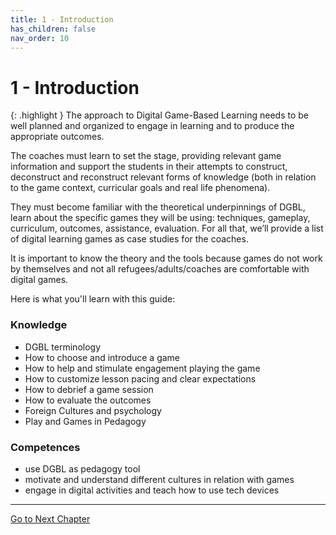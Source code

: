 ```yaml
---
title: 1 - Introduction
has_children: false
nav_order: 10
---
```

# 1 - Introduction

{: .highlight }
The approach to Digital Game-Based Learning needs to be well planned and organized to engage in learning and to produce the appropriate outcomes.

The coaches must learn to set the stage, providing relevant game information and support the students in their attempts to construct, deconstruct and reconstruct relevant forms of knowledge (both in relation to the game context, curricular goals and real life phenomena).

They must become familiar with the theoretical underpinnings of DGBL, learn about the specific games they will be using: techniques, gameplay, curriculum, outcomes, assistance, evaluation. For all that, we’ll provide a list of digital learning games as case studies for the coaches.

It is important to know the theory and the tools because games do not work by themselves and not all refugees/adults/coaches are comfortable with digital games. 

Here is what you'll learn with this guide:

### Knowledge
- DGBL terminology
- How to choose and introduce a game 
- How to help and stimulate engagement playing the game
- How to customize lesson pacing and clear expectations
- How to debrief a game session
- How to evaluate the outcomes
- Foreign Cultures and psychology
- Play and Games in Pedagogy

### Competences
- use DGBL as pedagogy tool
- motivate and understand different cultures in relation with games
- engage in digital activities and teach how to use tech devices

---
[Go to Next Chapter](20_dgbl.md)